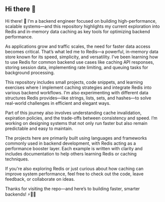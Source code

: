 ## Hi there 👋

Hi there! 👋 I’m a backend engineer focused on building high-performance, scalable systems—and this repository highlights my current exploration into Redis and in-memory data caching as key tools for optimizing backend performance.

As applications grow and traffic scales, the need for faster data access becomes critical. That’s what led me to Redis—a powerful, in-memory data store known for its speed, simplicity, and versatility. I’ve been learning how to use Redis for common backend use cases like caching API responses, storing session data, implementing rate limiting, and queuing tasks for background processing.

This repository includes small projects, code snippets, and learning exercises where I implement caching strategies and integrate Redis into various backend workflows. I'm also experimenting with different data structures Redis provides—like strings, lists, sets, and hashes—to solve real-world challenges in efficient and elegant ways.

Part of this journey also involves understanding cache invalidation, expiration policies, and the trade-offs between consistency and speed. I’m working on designing systems that not only run faster but also remain predictable and easy to maintain.

The projects here are primarily built using languages and frameworks commonly used in backend development, with Redis acting as a performance booster layer. Each example is written with clarity and includes documentation to help others learning Redis or caching techniques.

If you're also exploring Redis or just curious about how caching can improve system performance, feel free to check out the code, leave feedback, or collaborate on ideas.

Thanks for visiting the repo—and here’s to building faster, smarter backends! ⚡🧠💾
